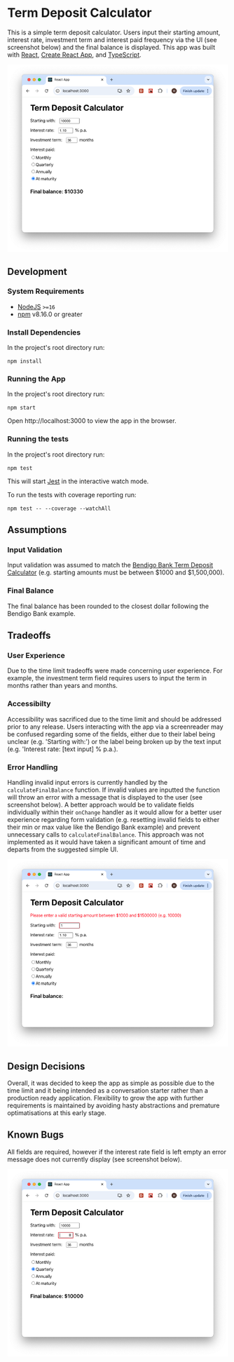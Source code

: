 # Term Deposit Calculator

This is a simple term deposit calculator. Users input their starting amount,
interest rate, investment term and interest paid frequency via the UI (see
screenshot below) and the final balance is displayed. This app was built with
[React](https://react.dev/), [Create React App](https://create-react-app.dev/),
and [TypeScript](https://www.typescriptlang.org/).

![Screenshot of term deposit calculator app](images/term-deposit-calculator.png)

## Development

### System Requirements

- [NodeJS](https://nodejs.org) `>=16`
- [npm](https://www.npmjs.com/) v8.16.0 or greater

### Install Dependencies

In the project's root directory run:

```shell
npm install
```

### Running the App

In the project's root directory run:

```shell
npm start
```

Open http://localhost:3000 to view the app in the browser.

### Running the tests

In the project's root directory run:

```shell
npm test
```

This will start [Jest](https://jestjs.io/) in the interactive watch mode.

To run the tests with coverage reporting run:

```shell
npm test -- --coverage --watchAll
```

## Assumptions

### Input Validation

Input validation was assumed to match the
[Bendigo Bank Term Deposit Calculator](https://www.bendigobank.com.au/calculators/deposit-and-savings/)
(e.g. starting amounts must be between $1000 and $1,500,000).

### Final Balance

The final balance has been rounded to the closest dollar following the Bendigo
Bank example.

## Tradeoffs

### User Experience

Due to the time limit tradeoffs were made concerning user experience. For
example, the investment term field requires users to input the term in months
rather than years and months.

### Accessibilty

Accessibility was sacrificed due to the time limit and should be addressed prior
to any release. Users interacting with the app via a screenreader may be
confused regarding some of the fields, either due to their label being unclear
(e.g. 'Starting with:') or the label being broken up by the text input (e.g.
'Interest rate: [text input] % p.a.).

### Error Handling

Handling invalid input errors is currently handled by the
`calculateFinalBalance` function. If invalid values are inputted the function
will throw an error with a message that is displayed to the user (see screenshot
below). A better approach would be to validate fields individually within their
`onChange` handler as it would allow for a better user experience regarding form
validation (e.g. resetting invalid fields to either their min or max value like
the Bendigo Bank example) and prevent unnecessary calls to
`calculateFinalBalance`. This approach was not implemented as it would have
taken a significant amount of time and departs from the suggested simple UI.

![Screenshot showing the app's error state](images/term-deposit-calculator-error.png)

## Design Decisions

Overall, it was decided to keep the app as simple as possible due to the time
limit and it being intended as a conversation starter rather than a production
ready application. Flexibility to grow the app with further requirements is
maintained by avoiding hasty abstractions and premature optimatisations at this
early stage.

## Known Bugs

All fields are required, however if the interest rate field is left empty an
error message does not currently display (see screenshot below).

![Screenshot showing interest rate field bug](images/term-deposit-calculator-bug.png)
